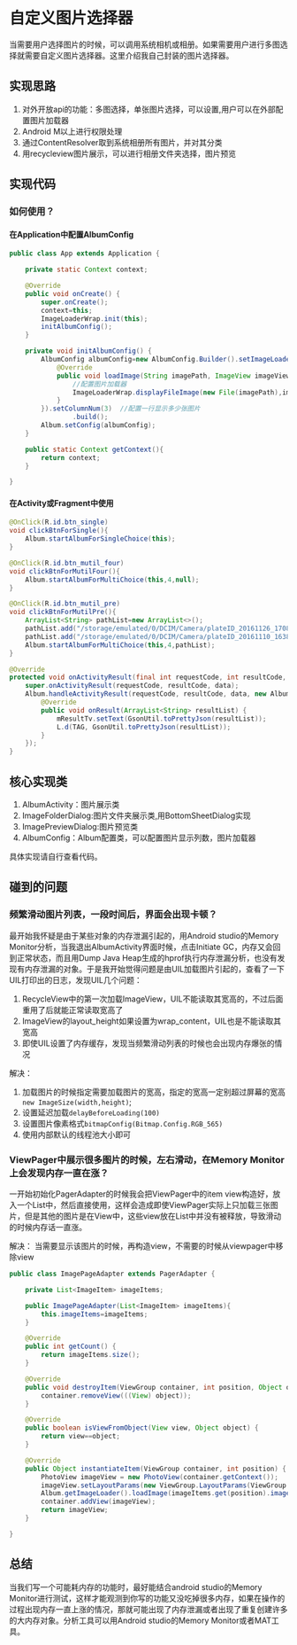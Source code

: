 # 自定义图片选择器

当需要用户选择图片的时候，可以调用系统相机或相册。如果需要用户进行多图选择就需要自定义图片选择器。这里介绍我自己封装的图片选择器。

## 实现思路

1. 对外开放api的功能：多图选择，单张图片选择，可以设置,用户可以在外部配置图片加载器
2. Android M以上进行权限处理
3. 通过ContentResolver取到系统相册所有图片，并对其分类
4. 用recycleview图片展示，可以进行相册文件夹选择，图片预览

## 实现代码

### 如何使用？

#### 在Application中配置AlbumConfig
```java
public class App extends Application {

    private static Context context;

    @Override
    public void onCreate() {
        super.onCreate();
        context=this;
        ImageLoaderWrap.init(this);
        initAlbumConfig();
    }

    private void initAlbumConfig() {
        AlbumConfig albumConfig=new AlbumConfig.Builder().setImageLoader(new AlbumImageLoader() {
            @Override
            public void loadImage(String imagePath, ImageView imageView,int expectWidht,int expectHeight) {
                //配置图片加载器
				ImageLoaderWrap.displayFileImage(new File(imagePath),imageView,expectWidht,expectHeight);
            }
        }).setColumnNum(3)  //配置一行显示多少张图片
                .build();
        Album.setConfig(albumConfig);
    }

    public static Context getContext(){
        return context;
    }

}
```

#### 在Activity或Fragment中使用

```java
@OnClick(R.id.btn_single)
void clickBtnForSingle(){
    Album.startAlbumForSingleChoice(this);
}

@OnClick(R.id.btn_mutil_four)
void clickBtnForMutilFour(){
    Album.startAlbumForMultiChoice(this,4,null);
}

@OnClick(R.id.btn_mutil_pre)
void clickBtnForMutilPre(){
    ArrayList<String> pathList=new ArrayList<>();
    pathList.add("/storage/emulated/0/DCIM/Camera/plateID_20161126_170827.jpg");
    pathList.add("/storage/emulated/0/DCIM/Camera/plateID_20161110_163801.jpg");
    Album.startAlbumForMultiChoice(this,4,pathList);
}

@Override
protected void onActivityResult(final int requestCode, int resultCode, Intent data) {
    super.onActivityResult(requestCode, resultCode, data);
    Album.handleActivityResult(requestCode, resultCode, data, new Album.OnResultListener() {
        @Override
        public void onResult(ArrayList<String> resultList) {
            mResultTv.setText(GsonUtil.toPrettyJson(resultList));
            L.d(TAG, GsonUtil.toPrettyJson(resultList));
        }
    });
}
```

## 核心实现类

1. AlbumActivity：图片展示类
2. ImageFolderDialog:图片文件夹展示类,用BottomSheetDialog实现
3. ImagePreviewDialog:图片预览类
4. AlbumConfig：Album配置类，可以配置图片显示列数，图片加载器

具体实现请自行查看代码。

## 碰到的问题

### 频繁滑动图片列表，一段时间后，界面会出现卡顿？

最开始我怀疑是由于某些对象的内存泄漏引起的，用Android studio的Memory Monitor分析，当我退出AlbumActivity界面时候，点击Initiate GC，内存又会回到正常状态，而且用Dump Java Heap生成的hprof执行内存泄漏分析，也没有发现有内存泄漏的对象。于是我开始觉得问题是由UIL加载图片引起的，查看了一下UIL打印出的日志，发现UIL几个问题：
1. RecycleView中的第一次加载ImageView，UIL不能读取其宽高的，不过后面重用了后就能正常读取宽高了
2. ImageView的layout_height如果设置为wrap_content，UIL也是不能读取其宽高
3. 即使UIL设置了内存缓存，发现当频繁滑动列表的时候也会出现内存爆张的情况

解决：
1. 加载图片的时候指定需要加载图片的宽高，指定的宽高一定别超过屏幕的宽高`new ImageSize(width,height)`;
2. 设置延迟加载`delayBeforeLoading(100)`
3. 设置图片像素格式`bitmapConfig(Bitmap.Config.RGB_565)`
4. 使用内部默认的线程池大小即可

### ViewPager中展示很多图片的时候，左右滑动，在Memory Monitor上会发现内存一直在涨？

一开始初始化PagerAdapter的时候我会把ViewPager中的item view构造好，放入一个List中，然后直接使用，这样会造成即使ViewPager实际上只加载三张图片，但是其他的图片是在View中，这些view放在List中并没有被释放，导致滑动的时候内存话一直涨。

解决：
当需要显示该图片的时候，再构造view，不需要的时候从viewpager中移除view

```java
public class ImagePageAdapter extends PagerAdapter {

    private List<ImageItem> imageItems;

    public ImagePageAdapter(List<ImageItem> imageItems){
        this.imageItems=imageItems;
    }

    @Override
    public int getCount() {
        return imageItems.size();
    }

    @Override
    public void destroyItem(ViewGroup container, int position, Object object) {
        container.removeView(((View) object));
    }

    @Override
    public boolean isViewFromObject(View view, Object object) {
        return view==object;
    }

    @Override
    public Object instantiateItem(ViewGroup container, int position) {
        PhotoView imageView = new PhotoView(container.getContext());
        imageView.setLayoutParams(new ViewGroup.LayoutParams(ViewGroup.LayoutParams.MATCH_PARENT, ViewGroup.LayoutParams.MATCH_PARENT));
        Album.getImageLoader().loadImage(imageItems.get(position).image.getPath(),imageView,mImageWidth,mImageHeight);
        container.addView(imageView);
        return imageView;
    }

}
```

## 总结

当我们写一个可能耗内存的功能时，最好能结合android studio的Memory Monitor进行测试，这样才能观测到你写的功能又没吃掉很多内存，如果在操作的过程出现内存一直上涨的情况，那就可能出现了内存泄漏或者出现了重复创建许多的大内存对象。分析工具可以用Android studio的Memory Monitor或者MAT工具。

